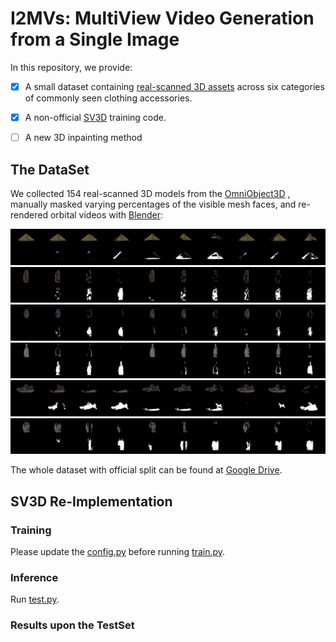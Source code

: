# I2MVs: MultiView Video Generation from a Single Image
In this repository, we provide:

- [x] A small dataset containing [real-scanned 3D assets](https://omniobject3d.github.io/) across six categories of commonly seen clothing accessories.
- [x] A non-official [SV3D](https://stability.ai/news/introducing-stable-video-3d) training code.
- [ ] A new 3D inpainting method


## The DataSet
We collected 154 real-scanned 3D models from the [OmniObject3D](https://omniobject3d.github.io/) , manually masked varying percentages of the visible mesh faces, and re-rendered orbital videos with [Blender](https://www.blender.org/): 

![hat_003_cam_01](https://github.com/Jun-Pu/I2MVs/blob/main/assets/hat_003_cam_01.gif)
![backpack_019_cam_01](https://github.com/Jun-Pu/I2MVs/blob/main/assets/backpack_019_cam_01.gif)
![bumbag_004_cam_01](https://github.com/Jun-Pu/I2MVs/blob/main/assets/bumbag_004_cam_01.gif)
![handbag_053_cam_01](https://github.com/Jun-Pu/I2MVs/blob/main/assets/handbag_053_cam_01.gif)
![shoe_003_cam_01](https://github.com/Jun-Pu/I2MVs/blob/main/assets/shoe_003_cam_01.gif)
![suitcase_006_cam_01](https://github.com/Jun-Pu/I2MVs/blob/main/assets/suitcase_006_cam_01.gif)

The whole dataset with official split can be found at [Google Drive]().

## SV3D Re-Implementation

### Training

Please update the [config.py]() before running [train.py]().

### Inference

Run [test.py]().

### Results upon the TestSet


